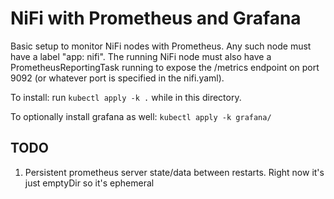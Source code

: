 # NiFi with Prometheus and Grafana
Basic setup to monitor NiFi nodes with Prometheus. Any such node must have a label "app: nifi".
The running NiFi node must also have a PrometheusReportingTask running to expose the /metrics endpoint
on port 9092 (or whatever port is specified in the nifi.yaml).
 
To install: run `kubectl apply -k .` while in this directory.
 
To optionally install grafana as well: `kubectl apply -k grafana/`

## TODO
1. Persistent prometheus server state/data between restarts. Right now it's just emptyDir so it's ephemeral